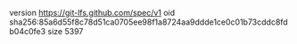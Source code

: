 version https://git-lfs.github.com/spec/v1
oid sha256:85a6d55f8c78d51ca0705ee98f1a8724aa9ddde1ce0c01b73cddc8fdb04c0fe3
size 5397
